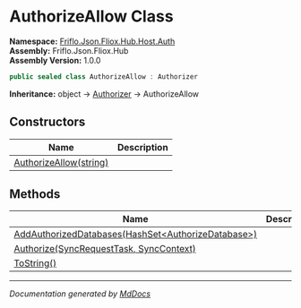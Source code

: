 ﻿<!--  
  <auto-generated>   
    The contents of this file were generated by a tool.  
    Changes to this file may be list if the file is regenerated  
  </auto-generated>   
-->

# AuthorizeAllow Class

**Namespace:** [Friflo.Json.Fliox.Hub.Host.Auth](../index.md)  
**Assembly:** Friflo.Json.Fliox.Hub  
**Assembly Version:** 1.0.0

```csharp
public sealed class AuthorizeAllow : Authorizer
```

**Inheritance:** object → [Authorizer](../Authorizer/index.md) → AuthorizeAllow

## Constructors

| Name                                            | Description |
| ----------------------------------------------- | ----------- |
| [AuthorizeAllow(string)](constructors/index.md) |             |

## Methods

| Name                                                                                      | Description |
| ----------------------------------------------------------------------------------------- | ----------- |
| [AddAuthorizedDatabases(HashSet\<AuthorizeDatabase\>)](methods/AddAuthorizedDatabases.md) |             |
| [Authorize(SyncRequestTask, SyncContext)](methods/Authorize.md)                           |             |
| [ToString()](methods/ToString.md)                                                         |             |

___

*Documentation generated by [MdDocs](https://github.com/ap0llo/mddocs)*
